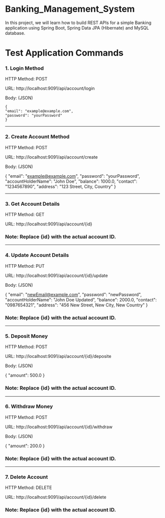 # Banking_Management_System
In this project, we will learn how to build REST APIs for a simple Banking application using Spring Boot, Spring Data JPA (Hibernate) and MySQL database. 

#  Test Application Commands

### 1. Login Method
HTTP Method: POST 

URL: http://localhost:9091/api/account/login

Body: (JSON) 

    {
    "email": "example@example.com",
    "password": "yourPassword"
    }
_______________________________________________________________

### 2. Create Account Method
HTTP Method: POST

URL: http://localhost:9091/api/account/create

Body: (JSON)

  {
    "email": "example@example.com",
    "password": "yourPassword",
    "accountHolderName": "John Doe",
    "balance": 1000.0,
    "contact": "1234567890",
    "address": "123 Street, City, Country"
  }
_______________________________________________________________

### 3. Get Account Details
HTTP Method: GET

URL: http://localhost:9091/api/account/{id}

### Note: Replace {id} with the actual account ID.

_______________________________________________________________

### 4. Update Account Details
HTTP Method: PUT

URL: http://localhost:9091/api/account/{id}/update

Body: (JSON)

  {
    "email": "newEmail@example.com",
    "password": "newPassword",
    "accountHolderName": "John Doe Updated",
    "balance": 2000.0,
    "contact": "0987654321",
    "address": "456 New Street, New City, New Country"
  }
  
### Note: Replace {id} with the actual account ID.
_______________________________________________________________

### 5. Deposit Money
HTTP Method: POST

URL: http://localhost:9091/api/account/{id}/deposite

Body: (JSON)

  {
    "amount": 500.0
  }
  
### Note: Replace {id} with the actual account ID.
_______________________________________________________________

### 6. Withdraw Money
HTTP Method: POST

URL: http://localhost:9091/api/account/{id}/withdraw

Body: (JSON)

  {
    "amount": 200.0
  }
  
### Note: Replace {id} with the actual account ID.
_______________________________________________________________

### 7. Delete Account
HTTP Method: DELETE

URL: http://localhost:9091/api/account/{id}/delete

### Note: Replace {id} with the actual account ID.







   
